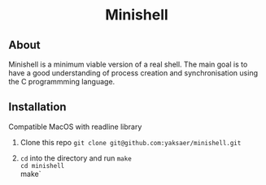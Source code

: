 <h1 align="center">Minishell</h1>

## About
Minishell is a minimum viable version of a real shell. The main goal is to have a good understanding of process creation and synchronisation using the C programmming language.

## Installation
Compatible MacOS with readline library
1. Clone this repo
`git clone git@github.com:yaksaer/minishell.git`

2. `cd` into the directory and run `make` \
  `cd minishell` \
  make`

